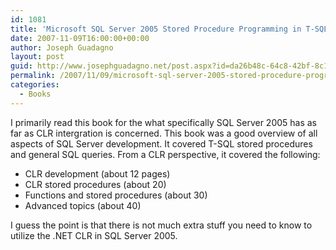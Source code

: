 ```yaml
---
id: 1081
title: 'Microsoft SQL Server 2005 Stored Procedure Programming in T-SQL &amp;amp; .NET'
date: 2007-11-09T16:00:00+00:00
author: Joseph Guadagno
layout: post
guid: http://www.josephguadagno.net/post.aspx?id=da26b48c-64c8-42bf-8c12-ee22b792b83e
permalink: /2007/11/09/microsoft-sql-server-2005-stored-procedure-programming-in-t-sql-amp-net/
categories:
  - Books
---
```

I primarily read this book for the what specifically SQL Server 2005 has as far as CLR intergration is concerned.  This book was a good overview of all aspects of SQL Server development.  It covered T-SQL stored procedures and general SQL queries. From a CLR perspective, it covered the following:<ul><li>CLR development (about 12 pages)</li><li>CLR stored procedures (about 20)</li><li>Functions and stored procedures (about 30)</li><li>Advanced topics (about 40)</li></ul>I guess the point is that there is not much extra stuff you need to know to utilize the .NET CLR in SQL Server 2005.